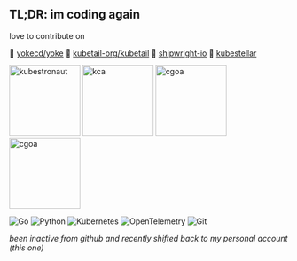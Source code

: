 ## TL;DR: im coding again

love to contribute on

🌱 [yokecd/yoke](https://github.com/yokecd/yoke)
🌱 [kubetail-org/kubetail](https://github.com/kubetail-org/kubetail)
🌱 [shipwright-io](https://github.com/shipwright-io/cli)
🌱 [kubestellar](https://github.com/kubestellar/kubestellar)

<img src="https://images.credly.com/size/110x110/images/cd6c6449-6814-4613-a2d3-13cf4ac5be4f/image.png" alt="kubestronaut" width="128" > <img src="https://images.credly.com/size/340x340/images/2592935a-d8fa-405d-b40a-711a75454fc2/image.png" alt="kca" width="128" /> <img src="https://images.credly.com/size/340x340/images/7219d055-4e97-439c-b244-8fbe885fa06b/image.png" alt="cgoa" width="128" /> <img src="https://images.credly.com/size/340x340/images/12624f9e-6b4a-43f0-b7a2-afb2c6cf8059/image.png" alt="cgoa" width="128" />

![Go](https://img.shields.io/badge/go-%2300ADD8.svg?style=for-the-badge&logo=go&logoColor=white)
![Python](https://img.shields.io/badge/python-3670A0?style=for-the-badge&logo=python&logoColor=ffdd54)
![Kubernetes](https://img.shields.io/badge/kubernetes-%23326ce5.svg?style=for-the-badge&logo=kubernetes&logoColor=white)
![OpenTelemetry](https://img.shields.io/badge/OpenTelemetry-FFFFFF?&style=for-the-badge&logo=opentelemetry&logoColor=black)
![Git](https://img.shields.io/badge/git-%23F05033.svg?style=for-the-badge&logo=git&logoColor=white)

*been inactive from github and recently shifted back to my personal account (this one)*
